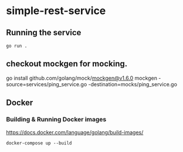 # simple-rest-service


## Running the service
`go run .`


## checkout mockgen for mocking.
go install github.com/golang/mock/mockgen@v1.6.0
mockgen -source=services/ping_service.go -destination=mocks/ping_service.go

## Docker

### Building & Running Docker images
https://docs.docker.com/language/golang/build-images/
```
docker-compose up --build
```
